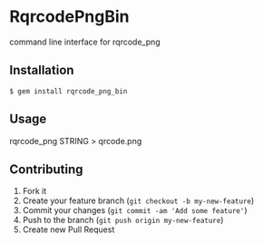 # RqrcodePngBin

command line interface for rqrcode_png

## Installation

    $ gem install rqrcode_png_bin

## Usage

 rqrcode_png STRING > qrcode.png

## Contributing

1. Fork it
2. Create your feature branch (`git checkout -b my-new-feature`)
3. Commit your changes (`git commit -am 'Add some feature'`)
4. Push to the branch (`git push origin my-new-feature`)
5. Create new Pull Request
